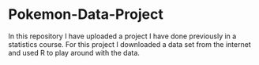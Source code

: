 # Pokemon-Data-Project

In this repository I have uploaded a project I have done previously in a statistics course. For this project I downloaded a data set from the internet and used R to play around with the data. 
